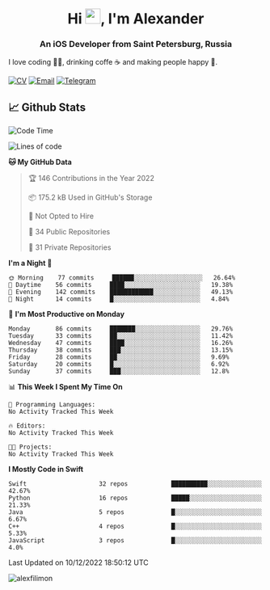 <h1 align="center">Hi <img src="https://raw.githubusercontent.com/MartinHeinz/MartinHeinz/master/wave.gif" width="30px">, I'm Alexander</h1>
<h3 align="center">An iOS Developer from Saint Petersburg, Russia</h3>

I love coding 👨‍💻, drinking coffe ☕️ and making people happy 🎊.

[![CV](https://img.shields.io/badge/CV-Александр%20Филимонов-14b420)](http://alexfilimon.github.io/)
[![Email](https://img.shields.io/badge/Email-as.filimonov@mail.ru-f39f37)](mailto:as.filimonov@mail.ru)
[![Telegram](https://img.shields.io/badge/Telegram-alexfilimon-1686b1)](https://t.me/alexfilimon)

## 📈 Github Stats

<!--START_SECTION:waka-->
![Code Time](http://img.shields.io/badge/Code%20Time-0%20secs-blue)

![Lines of code](https://img.shields.io/badge/From%20Hello%20World%20I%27ve%20Written-253%20Thousand%20lines%20of%20code-blue)

**🐱 My GitHub Data** 

> 🏆 146 Contributions in the Year 2022
 > 
> 📦 175.2 kB Used in GitHub's Storage 
 > 
> 🚫 Not Opted to Hire
 > 
> 📜 34 Public Repositories 
 > 
> 🔑 31 Private Repositories  
 > 
**I'm a Night 🦉** 

```text
🌞 Morning    77 commits     ██████░░░░░░░░░░░░░░░░░░░   26.64% 
🌆 Daytime    56 commits     ████░░░░░░░░░░░░░░░░░░░░░   19.38% 
🌃 Evening    142 commits    ████████████░░░░░░░░░░░░░   49.13% 
🌙 Night      14 commits     █░░░░░░░░░░░░░░░░░░░░░░░░   4.84%

```
📅 **I'm Most Productive on Monday** 

```text
Monday       86 commits     ███████░░░░░░░░░░░░░░░░░░   29.76% 
Tuesday      33 commits     ██░░░░░░░░░░░░░░░░░░░░░░░   11.42% 
Wednesday    47 commits     ████░░░░░░░░░░░░░░░░░░░░░   16.26% 
Thursday     38 commits     ███░░░░░░░░░░░░░░░░░░░░░░   13.15% 
Friday       28 commits     ██░░░░░░░░░░░░░░░░░░░░░░░   9.69% 
Saturday     20 commits     █░░░░░░░░░░░░░░░░░░░░░░░░   6.92% 
Sunday       37 commits     ███░░░░░░░░░░░░░░░░░░░░░░   12.8%

```


📊 **This Week I Spent My Time On** 

```text
💬 Programming Languages: 
No Activity Tracked This Week

🔥 Editors: 
No Activity Tracked This Week

🐱‍💻 Projects: 
No Activity Tracked This Week

```

**I Mostly Code in Swift** 

```text
Swift                    32 repos            ██████████░░░░░░░░░░░░░░░   42.67% 
Python                   16 repos            █████░░░░░░░░░░░░░░░░░░░░   21.33% 
Java                     5 repos             █░░░░░░░░░░░░░░░░░░░░░░░░   6.67% 
C++                      4 repos             █░░░░░░░░░░░░░░░░░░░░░░░░   5.33% 
JavaScript               3 repos             █░░░░░░░░░░░░░░░░░░░░░░░░   4.0%

```



 Last Updated on 10/12/2022 18:50:12 UTC
<!--END_SECTION:waka-->

<img align="center" src="https://github-readme-stats.vercel.app/api?username=alexfilimon&show_icons=true" alt="alexfilimon" />
